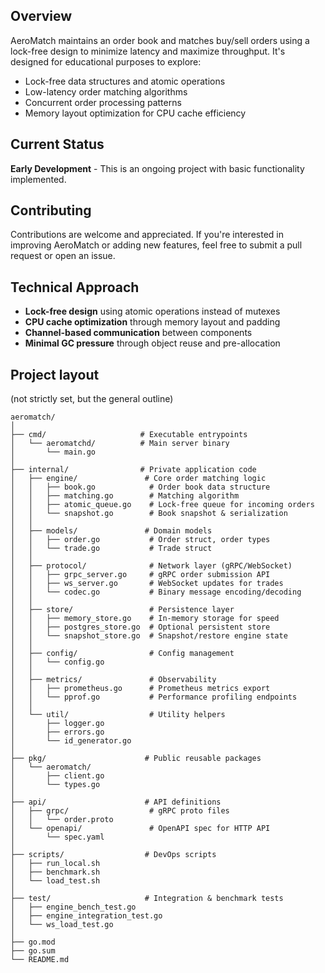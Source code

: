## Overview

AeroMatch maintains an order book and matches buy/sell orders using a lock-free design to minimize latency and maximize throughput. It's designed for educational purposes to explore:

- Lock-free data structures and atomic operations
- Low-latency order matching algorithms  
- Concurrent order processing patterns
- Memory layout optimization for CPU cache efficiency

## Current Status

**Early Development** - This is an ongoing project with basic functionality implemented.

## Contributing

Contributions are welcome and appreciated. If you're interested in improving AeroMatch or adding new features, feel free to submit a pull request or open an issue.

## Technical Approach

- **Lock-free design** using atomic operations instead of mutexes
- **CPU cache optimization** through memory layout and padding
- **Channel-based communication** between components
- **Minimal GC pressure** through object reuse and pre-allocation

## Project layout
(not strictly set, but the general outline)


```
aeromatch/
│
├── cmd/                     # Executable entrypoints
│   └── aeromatchd/          # Main server binary
│       └── main.go
│
├── internal/                # Private application code
│   ├── engine/               # Core order matching logic
│   │   ├── book.go            # Order book data structure
│   │   ├── matching.go        # Matching algorithm
│   │   ├── atomic_queue.go    # Lock-free queue for incoming orders
│   │   └── snapshot.go        # Book snapshot & serialization
│   │
│   ├── models/               # Domain models
│   │   ├── order.go           # Order struct, order types
│   │   └── trade.go           # Trade struct
│   │
│   ├── protocol/              # Network layer (gRPC/WebSocket)
│   │   ├── grpc_server.go     # gRPC order submission API
│   │   ├── ws_server.go       # WebSocket updates for trades
│   │   └── codec.go           # Binary message encoding/decoding
│   │
│   ├── store/                 # Persistence layer
│   │   ├── memory_store.go    # In-memory storage for speed
│   │   ├── postgres_store.go  # Optional persistent store
│   │   └── snapshot_store.go  # Snapshot/restore engine state
│   │
│   ├── config/                # Config management
│   │   └── config.go
│   │
│   ├── metrics/               # Observability
│   │   ├── prometheus.go      # Prometheus metrics export
│   │   └── pprof.go           # Performance profiling endpoints
│   │
│   └── util/                  # Utility helpers
│       ├── logger.go
│       ├── errors.go
│       └── id_generator.go
│
├── pkg/                      # Public reusable packages
│   └── aeromatch/
│       ├── client.go
│       └── types.go
│
├── api/                      # API definitions
│   ├── grpc/                  # gRPC proto files
│   │   └── order.proto
│   └── openapi/               # OpenAPI spec for HTTP API
│       └── spec.yaml
│
├── scripts/                  # DevOps scripts
│   ├── run_local.sh
│   ├── benchmark.sh
│   └── load_test.sh
│
├── test/                     # Integration & benchmark tests
│   ├── engine_bench_test.go
│   ├── engine_integration_test.go
│   └── ws_load_test.go
│
├── go.mod
├── go.sum
└── README.md
```
